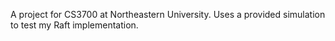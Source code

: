 A project for CS3700 at Northeastern University. Uses a provided simulation to test my Raft implementation.
